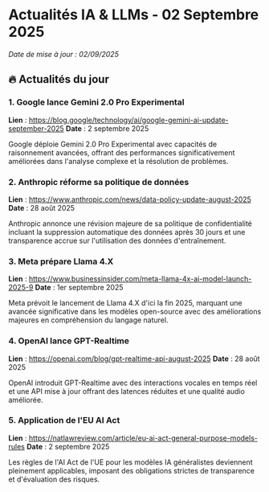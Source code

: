 # Actualités IA & LLMs - 02 Septembre 2025

*Date de mise à jour : 02/09/2025*

## 🔥 Actualités du jour

### 1. Google lance Gemini 2.0 Pro Experimental
**Lien** : https://blog.google/technology/ai/google-gemini-ai-update-september-2025
**Date** : 2 septembre 2025

Google déploie Gemini 2.0 Pro Experimental avec capacités de raisonnement avancées, offrant des performances significativement améliorées dans l'analyse complexe et la résolution de problèmes.

### 2. Anthropic réforme sa politique de données
**Lien** : https://www.anthropic.com/news/data-policy-update-august-2025
**Date** : 28 août 2025

Anthropic annonce une révision majeure de sa politique de confidentialité incluant la suppression automatique des données après 30 jours et une transparence accrue sur l'utilisation des données d'entraînement.

### 3. Meta prépare Llama 4.X
**Lien** : https://www.businessinsider.com/meta-llama-4x-ai-model-launch-2025-9
**Date** : 1er septembre 2025

Meta prévoit le lancement de Llama 4.X d'ici la fin 2025, marquant une avancée significative dans les modèles open-source avec des améliorations majeures en compréhension du langage naturel.

### 4. OpenAI lance GPT-Realtime
**Lien** : https://openai.com/blog/gpt-realtime-api-august-2025
**Date** : 28 août 2025

OpenAI introduit GPT-Realtime avec des interactions vocales en temps réel et une API mise à jour offrant des latences réduites et une qualité audio améliorée.

### 5. Application de l'EU AI Act
**Lien** : https://natlawreview.com/article/eu-ai-act-general-purpose-models-rules
**Date** : 2 septembre 2025

Les règles de l'AI Act de l'UE pour les modèles IA généralistes deviennent pleinement applicables, imposant des obligations strictes de transparence et d'évaluation des risques.
